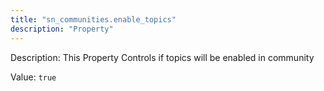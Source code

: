 ```yaml
---
title: "sn_communities.enable_topics"
description: "Property"
---
```


Description: This Property Controls if topics will be enabled in community

Value: `true`